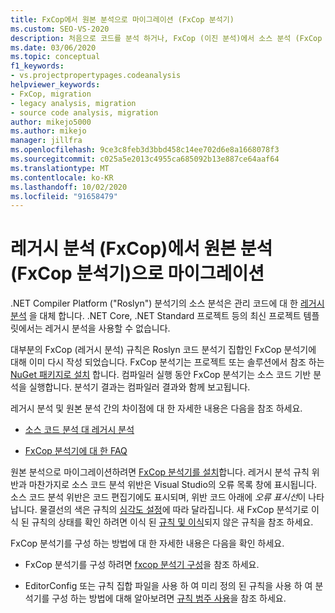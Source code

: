 ```yaml
---
title: FxCop에서 원본 분석으로 마이그레이션 (FxCop 분석기)
ms.custom: SEO-VS-2020
description: 처음으로 코드를 분석 하거나, FxCop (이진 분석)에서 소스 분석 (FxCop 분석기)을 사용 하 여 관리 코드를 분석 하는 새로운 방법으로 마이그레이션하는 방법에 대해 알아봅니다.
ms.date: 03/06/2020
ms.topic: conceptual
f1_keywords:
- vs.projectpropertypages.codeanalysis
helpviewer_keywords:
- FxCop, migration
- legacy analysis, migration
- source code analysis, migration
author: mikejo5000
ms.author: mikejo
manager: jillfra
ms.openlocfilehash: 9ce3c8feb3d3bbd458c14ee702d6e8a1668078f3
ms.sourcegitcommit: c025a5e2013c4955ca685092b13e887ce64aaf64
ms.translationtype: MT
ms.contentlocale: ko-KR
ms.lasthandoff: 10/02/2020
ms.locfileid: "91658479"
---
```

# <a name="migrate-from-legacy-analysis-fxcop-to-source-analysis-fxcop-analyzers"></a>레거시 분석 (FxCop)에서 원본 분석 (FxCop 분석기)으로 마이그레이션

.NET Compiler Platform ("Roslyn") 분석기의 소스 분석은 관리 코드에 대 한 [레거시 분석](../code-quality/code-analysis-for-managed-code-overview.md) 을 대체 합니다. .NET Core, .NET Standard 프로젝트 등의 최신 프로젝트 템플릿에서는 레거시 분석을 사용할 수 없습니다.

대부분의 FxCop (레거시 분석) 규칙은 Roslyn 코드 분석기 집합인 FxCop 분석기에 대해 이미 다시 작성 되었습니다. FxCop 분석기는 프로젝트 또는 솔루션에서 참조 하는 [NuGet 패키지로 설치](install-fxcop-analyzers.md#nuget-package) 합니다. 컴파일러 실행 동안 FxCop 분석기는 소스 코드 기반 분석을 실행합니다. 분석기 결과는 컴파일러 결과와 함께 보고됩니다.

레거시 분석 및 원본 분석 간의 차이점에 대 한 자세한 내용은 다음을 참조 하세요.

- [소스 코드 분석 대 레거시 분석](../code-quality/fxcop-analyzers-faq.md#whats-the-difference-between-legacy-fxcop-and-fxcop-analyzers)

- [FxCop 분석기에 대 한 FAQ](../code-quality/fxcop-analyzers-faq.md)

원본 분석으로 마이그레이션하려면 [FxCop 분석기를 설치](../code-quality/install-fxcop-analyzers.md)합니다. 레거시 분석 규칙 위반과 마찬가지로 소스 코드 분석 위반은 Visual Studio의 오류 목록 창에 표시됩니다. 소스 코드 분석 위반은 코드 편집기에도 표시되며, 위반 코드 아래에 *오류 표시선*이 나타납니다. 물결선의 색은 규칙의 [심각도 설정](../code-quality/use-roslyn-analyzers.md#configure-severity-levels)에 따라 달라집니다. 새 FxCop 분석기로 이식 된 규칙의 상태를 확인 하려면 이식 된 [규칙 및 이식](../code-quality/fxcop-rule-port-status.md)되지 않은 규칙을 참조 하세요.

FxCop 분석기를 구성 하는 방법에 대 한 자세한 내용은 다음을 확인 하세요.

- FxCop 분석기를 구성 하려면 [fxcop 분석기 구성](/dotnet/fundamentals/code-analysis/code-quality-rule-options)을 참조 하세요.

- EditorConfig 또는 규칙 집합 파일을 사용 하 여 미리 정의 된 규칙을 사용 하 여 분석기를 구성 하는 방법에 대해 알아보려면 [규칙 범주 사용](/dotnet/fundamentals/code-analysis/code-quality-rule-options)을 참조 하세요.